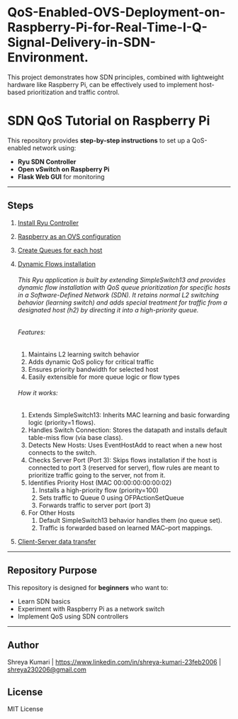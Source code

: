 # QoS-Enabled-OVS-Deployment-on-Raspberry-Pi-for-Real-Time-I-Q-Signal-Delivery-in-SDN-Environment.
This project demonstrates how SDN principles, combined with lightweight hardware like Raspberry Pi, can be effectively used to implement host-based prioritization and traffic control. 
# SDN QoS Tutorial on Raspberry Pi

This repository provides **step-by-step instructions** to set up a QoS-enabled network using:
- **Ryu SDN Controller**
- **Open vSwitch on Raspberry Pi**
- **Flask Web GUI** for monitoring

---

## Steps
1. [Install Ryu Controller](Install_Ryu.md)
2. [Raspberry as an OVS configuration](Raspberry_Configuration.md)
3. [Create Queues for each host](Queue_Creation.md) 
4. [Dynamic Flows installation](Ryu_Application.py)
	###### This Ryu application is built by extending SimpleSwitch13 and provides dynamic flow installation with QoS queue prioritization for specific hosts in a 	Software-Defined Network (SDN). It retains normal L2 switching behavior (learning switch) and adds special treatment for traffic from a designated host (h2) 	by directing it into a high-priority queue.
	###### Features:
	1. Maintains L2 learning switch behavior
	2. Adds dynamic QoS policy for critical traffic
	3. Ensures priority bandwidth for selected host
	4. Easily extensible for more queue logic or flow types
	###### How it works: 
	1.	Extends SimpleSwitch13: Inherits MAC learning and basic forwarding logic (priority=1 flows).
	2.	Handles Switch Connection: Stores the datapath and installs default table-miss flow (via base class).
	3.	Detects New Hosts: Uses EventHostAdd to react when a new host connects to the switch.
	4.	Checks Server Port (Port 3): Skips flows installation if the host is connected to port 3 (reserved for server), flow rules are meant to prioritize traffic 	going to the server, not from it.
	5.	Identifies Priority Host (MAC 00:00:00:00:00:02)
    	1. Installs a high-priority flow (priority=100)
    	2. Sets traffic to Queue 0 using OFPActionSetQueue
    	3. Forwards traffic to server port (port 3)
	6.	For Other Hosts
    	1. Default SimpleSwitch13 behavior handles them (no queue set).
    	2. Traffic is forwarded based on learned MAC–port mappings.

5. [Client-Server data transfer](Client_Server_Setup.md)

---

## Repository Purpose
This repository is designed for **beginners** who want to:
- Learn SDN basics
- Experiment with Raspberry Pi as a network switch
- Implement QoS using SDN controllers  

---

## Author
Shreya Kumari | https://www.linkedin.com/in/shreya-kumari-23feb2006 | shreya230206@gmail.com

## License
MIT License
